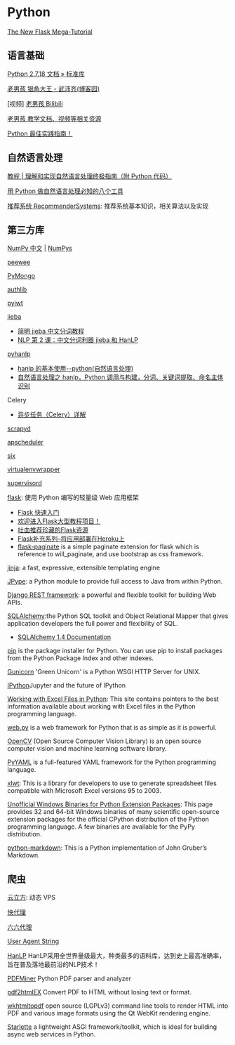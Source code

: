 # Python

[The New Flask Mega-Tutorial](https://blog.miguelgrinberg.com/post/the-flask-mega-tutorial-part-i-hello-world)

## 语言基础

[Python 2.7.18 文档 » 标准库](https://docs.python.org/zh-cn/2/library/index.html)

[老男孩 银角大王 - 武沛齐(博客园)](https://www.cnblogs.com/wupeiqi/)

[视频] [老男孩 Bilibili](https://space.bilibili.com/283478842/video)

[老男孩 教学文档、视频等相关资源](https://pythonav.com/)

[Python 最佳实践指南！](https://pythonguidecn.readthedocs.io/zh/latest/index.html)

## 自然语言处理

[教程 | 理解和实现自然语言处理终极指南（附 Python 代码）](https://blog.csdn.net/starzhou/article/details/70605417)

[用 Python 做自然语言处理必知的八个工具](https://mp.weixin.qq.com/s/UUgXV20ojMnd77aMQgiFPw)

[推荐系统 RecommenderSystems](https://github.com/apachecn/RecommenderSystems): 推荐系统基本知识，相关算法以及实现

## 第三方库

[NumPy 中文](https://www.numpy.org.cn/) | [NumPys](http://www.numpy.org/)

[peewee](http://docs.peewee-orm.com/en/latest/index.html)

[PyMongo](https://docs.mongodb.com/drivers/pymongo/)

[authlib](https://docs.authlib.org/en/latest/)

[pyjwt](https://pyjwt.readthedocs.io/en/latest/)

[jieba](https://github.com/fxsjy/jieba)

- [简明 jieba 中文分词教程](https://www.jianshu.com/p/883c2171cdb5)
- [NLP 第 2 课：中文分词利器 jieba 和 HanLP](https://www.jianshu.com/p/009671e56027)

[pyhanlp](https://github.com/hankcs/pyhanlp)

- [hanlp 的基本使用--python(自然语言处理)](https://www.cnblogs.com/ybf-yyj/p/7801429.html)
- [自然语言处理之 hanlp，Python 调用与构建，分词、关键词提取、命名主体识别](https://blog.csdn.net/HHTNAN/article/details/81908451)

Celery

- [异步任务（Celery）详解 ](https://www.cnblogs.com/skyflask/p/9865378.html)

[scrapyd](https://scrapyd.readthedocs.io/en/stable/index.html)

[apscheduler](https://apscheduler.readthedocs.io/en/latest/index.html)

[six](https://six.readthedocs.io/)

[virtualenvwrapper](https://virtualenvwrapper.readthedocs.io/)

[supervisord](http://www.supervisord.org/index.html)

[flask](https://flask.palletsprojects.com/): 使用 Python 编写的轻量级 Web 应用框架
- [Flask 快速入门](http://docs.jinkan.org/docs/flask/quickstart.html)
- [欢迎进入Flask大型教程项目！](http://www.pythondoc.com/flask-mega-tutorial/)
- [吐血推荐珍藏的Flask资源](https://blog.csdn.net/zV3e189oS5c0tSknrBCL/article/details/82112854)
- [Flask补充系列–将应用部署在Heroku上](http://www.bjhee.com/flask-heroku.html)
- [flask-paginate](https://pythonhosted.org/Flask-paginate/)  is a simple paginate extension for flask which is reference to will_paginate, and use bootstrap as css framework.

[jinja](https://jinja.palletsprojects.com/): a fast, expressive, extensible templating engine

[JPype](https://jpype.readthedocs.io/en/latest/index.html):  a Python module to provide full access to Java from within Python.

[Django REST framework](https://www.django-rest-framework.org/):  a powerful and flexible toolkit for building Web APIs.

[SQLAlchemy](https://www.sqlalchemy.org/):the Python SQL toolkit and Object Relational Mapper that gives application developers the full power and flexibility of SQL.
- [SQLAlchemy 1.4 Documentation](https://docs.sqlalchemy.org/en/14/)

[pip](https://pypi.python.org/pypi/pip/) is the package installer for Python. You can use pip to install packages from the Python Package Index and other indexes.

[Gunicorn](https://gunicorn.org/) 'Green Unicorn' is a Python WSGI HTTP Server for UNIX.

[IPython](http://ipython.org/)Jupyter and the future of IPython

[Working with Excel Files in Python](http://www.python-excel.org/): This site contains pointers to the best information available about working with Excel files in the Python programming language.

[web.py](https://webpy.org/) is a web framework for Python that is as simple as it is powerful. 

[OpenCV](https://opencv.org/) (Open Source Computer Vision Library) is an open source computer vision and machine learning software library. 

[PyYAML](http://pyyaml.org/) is a full-featured YAML framework for the Python programming language.

[xlwt](https://pypi.org/project/xlwt/): This is a library for developers to use to generate spreadsheet files compatible with Microsoft Excel versions 95 to 2003.

[Unofficial Windows Binaries for Python Extension Packages](https://www.lfd.uci.edu/~gohlke/pythonlibs/): This page provides 32 and 64-bit Windows binaries of many scientific open-source extension packages for the official CPython distribution of the Python programming language. A few binaries are available for the PyPy distribution.

[python-markdown](https://python-markdown.github.io/): This is a Python implementation of John Gruber’s Markdown.

## 爬虫

[云立方](https://www.yunlifang.cn/): 动态 VPS

[快代理](https://www.kuaidaili.com/free/intr/)

[六六代理](http://www.66ip.cn/)

[User Agent String](http://www.useragentstring.com/)

[HanLP](https://www.hanlp.com/) HanLP采用全世界量级最大，种类最多的语料库，达到史上最高准确率，旨在普及落地最前沿的NLP技术！

[PDFMiner](https://euske.github.io/pdfminer/) Python PDF parser and analyzer

[pdf2htmlEX](https://wang-lu.com/pdf2htmlEX/) Convert PDF to HTML without losing text or format.

[wkhtmltopdf](https://wkhtmltopdf.org/index.html) open source (LGPLv3) command line tools to render HTML into PDF and various image formats using the Qt WebKit rendering engine.

[Starlette](https://www.starlette.io/) a lightweight ASGI framework/toolkit, which is ideal for building async web services in Python.